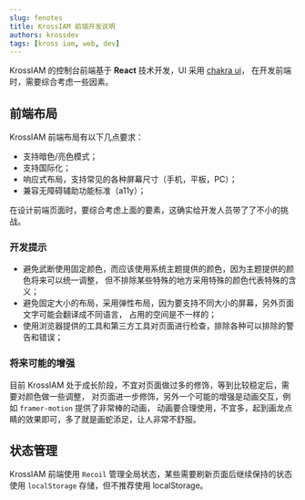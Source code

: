 ```yaml
---
slug: fenotes
title: KrossIAM 前端开发说明
authors: krossdev
tags: [kross iam, web, dev]
---
```


KrossIAM 的控制台前端基于 **React** 技术开发，UI 采用 [chakra ui](https://chakra-ui.com)，
在开发前端时，需要综合考虑一些因素。

<!--truncate-->

## 前端布局

KrossIAM 前端布局有以下几点要求：

* 支持暗色/亮色模式；
* 支持国际化；
* 响应式布局，支持常见的各种屏幕尺寸（手机，平板，PC）；
* 兼容无障碍辅助功能标准（a11y）；

在设计前端页面时，要综合考虑上面的要素，这确实给开发人员带了了不小的挑战。

### 开发提示

* 避免武断使用固定颜色，而应该使用系统主题提供的颜色，因为主题提供的颜色将来可以统一调整，
  但不排除某些特殊的地方采用特殊的颜色代表特殊的含义；
* 避免固定大小的布局，采用弹性布局，因为要支持不同大小的屏幕，另外页面文字可能会翻译成不同语言，
  占用的空间是不一样的；
* 使用浏览器提供的工具和第三方工具对页面进行检查，排除各种可以排除的警告和错误；


### 将来可能的增强

目前 KrossIAM 处于成长阶段，不宜对页面做过多的修饰，等到比较稳定后，需要对颜色做一些调整，
对页面进一步修饰，另外一个可能的增强是动画交互，例如 `framer-motion` 提供了非常棒的动画，
动画要合理使用，不宜多，起到画龙点睛的效果即可，多了就是画蛇添足，让人非常不舒服。

## 状态管理

KrossIAM 前端使用 `Recoil` 管理全局状态，某些需要刷新页面后继续保持的状态使用
`localStorage` 存储，但不推荐使用 localStorage。
